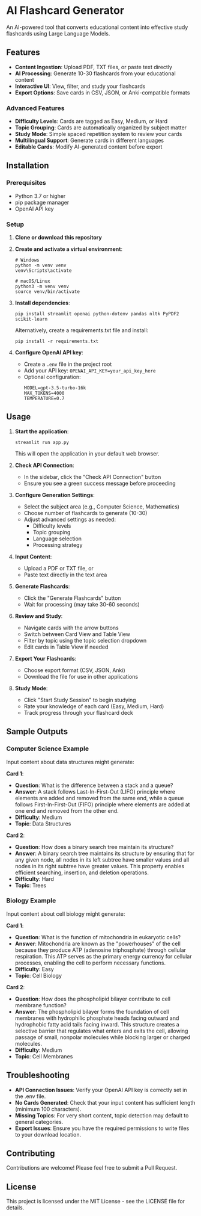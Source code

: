 # AI Flashcard Generator

An AI-powered tool that converts educational content into effective study flashcards using Large Language Models.

## Features

- **Content Ingestion**: Upload PDF, TXT files, or paste text directly
- **AI Processing**: Generate 10-30 flashcards from your educational content
- **Interactive UI**: View, filter, and study your flashcards
- **Export Options**: Save cards in CSV, JSON, or Anki-compatible formats

### Advanced Features

- **Difficulty Levels**: Cards are tagged as Easy, Medium, or Hard
- **Topic Grouping**: Cards are automatically organized by subject matter
- **Study Mode**: Simple spaced repetition system to review your cards
- **Multilingual Support**: Generate cards in different languages
- **Editable Cards**: Modify AI-generated content before export

## Installation

### Prerequisites
- Python 3.7 or higher
- pip package manager
- OpenAI API key

### Setup

1. **Clone or download this repository**

2. **Create and activate a virtual environment**:
   ```
   # Windows
   python -m venv venv
   venv\Scripts\activate
   
   # macOS/Linux
   python3 -m venv venv
   source venv/bin/activate
   ```

3. **Install dependencies**:
   ```
   pip install streamlit openai python-dotenv pandas nltk PyPDF2 scikit-learn
   ```
   
   Alternatively, create a requirements.txt file and install:
   ```
   pip install -r requirements.txt
   ```

4. **Configure OpenAI API key**:
   - Create a `.env` file in the project root
   - Add your API key: `OPENAI_API_KEY=your_api_key_here`
   - Optional configuration:
     ```
     MODEL=gpt-3.5-turbo-16k
     MAX_TOKENS=4000
     TEMPERATURE=0.7
     ```

## Usage

1. **Start the application**:
   ```
   streamlit run app.py
   ```
   This will open the application in your default web browser.

2. **Check API Connection**:
   - In the sidebar, click the "Check API Connection" button
   - Ensure you see a green success message before proceeding

3. **Configure Generation Settings**:
   - Select the subject area (e.g., Computer Science, Mathematics)
   - Choose number of flashcards to generate (10-30)
   - Adjust advanced settings as needed:
     - Difficulty levels
     - Topic grouping
     - Language selection
     - Processing strategy

4. **Input Content**:
   - Upload a PDF or TXT file, or
   - Paste text directly in the text area

5. **Generate Flashcards**:
   - Click the "Generate Flashcards" button
   - Wait for processing (may take 30-60 seconds)

6. **Review and Study**:
   - Navigate cards with the arrow buttons
   - Switch between Card View and Table View
   - Filter by topic using the topic selection dropdown
   - Edit cards in Table View if needed

7. **Export Your Flashcards**:
   - Choose export format (CSV, JSON, Anki)
   - Download the file for use in other applications

8. **Study Mode**:
   - Click "Start Study Session" to begin studying
   - Rate your knowledge of each card (Easy, Medium, Hard)
   - Track progress through your flashcard deck

## Sample Outputs

### Computer Science Example

Input content about data structures might generate:

**Card 1**:
- **Question**: What is the difference between a stack and a queue?
- **Answer**: A stack follows Last-In-First-Out (LIFO) principle where elements are added and removed from the same end, while a queue follows First-In-First-Out (FIFO) principle where elements are added at one end and removed from the other end.
- **Difficulty**: Medium
- **Topic**: Data Structures

**Card 2**:
- **Question**: How does a binary search tree maintain its structure?
- **Answer**: A binary search tree maintains its structure by ensuring that for any given node, all nodes in its left subtree have smaller values and all nodes in its right subtree have greater values. This property enables efficient searching, insertion, and deletion operations.
- **Difficulty**: Hard
- **Topic**: Trees

### Biology Example

Input content about cell biology might generate:

**Card 1**:
- **Question**: What is the function of mitochondria in eukaryotic cells?
- **Answer**: Mitochondria are known as the "powerhouses" of the cell because they produce ATP (adenosine triphosphate) through cellular respiration. This ATP serves as the primary energy currency for cellular processes, enabling the cell to perform necessary functions.
- **Difficulty**: Easy
- **Topic**: Cell Biology

**Card 2**:
- **Question**: How does the phospholipid bilayer contribute to cell membrane function?
- **Answer**: The phospholipid bilayer forms the foundation of cell membranes with hydrophilic phosphate heads facing outward and hydrophobic fatty acid tails facing inward. This structure creates a selective barrier that regulates what enters and exits the cell, allowing passage of small, nonpolar molecules while blocking larger or charged molecules.
- **Difficulty**: Medium
- **Topic**: Cell Membranes

## Troubleshooting

- **API Connection Issues**: Verify your OpenAI API key is correctly set in the .env file.
- **No Cards Generated**: Check that your input content has sufficient length (minimum 100 characters).
- **Missing Topics**: For very short content, topic detection may default to general categories.
- **Export Issues**: Ensure you have the required permissions to write files to your download location.

## Contributing

Contributions are welcome! Please feel free to submit a Pull Request.

## License

This project is licensed under the MIT License - see the LICENSE file for details.
